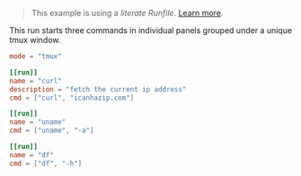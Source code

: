 > This example is using a _literate Runfile_. [Learn more](../../user-guide/runfile.md#literate-runfiles).

This run starts three commands in individual panels grouped under a unique tmux window.

```toml
mode = "tmux"

[[run]]
name = "curl"
description = "fetch the current ip address"
cmd = ["curl", "icanhazip.com"]

[[run]]
name = "uname"
cmd = ["uname", "-a"]

[[run]]
name = "df"
cmd = ["df", "-h"]
```
